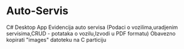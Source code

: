 # Auto-Servis
C# Desktop App
Evidencija auto servisa (Podaci o vozilima,uradjenim servisima,CRUD - potataka o vozilu,Izvodi u PDF formatu)
Obavezno kopirati "images" datoteku na C particiju
